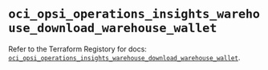 # `oci_opsi_operations_insights_warehouse_download_warehouse_wallet`

Refer to the Terraform Registory for docs: [`oci_opsi_operations_insights_warehouse_download_warehouse_wallet`](https://registry.terraform.io/providers/oracle/oci/6.18.0/docs/resources/opsi_operations_insights_warehouse_download_warehouse_wallet).
